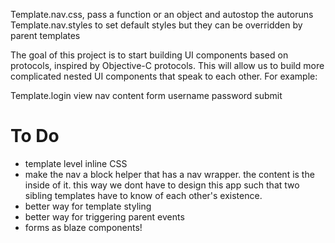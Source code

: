 Template.nav.css, pass a function or an object and autostop the autoruns
Template.nav.styles to set default styles but they can be overridden by parent templates











The goal of this project is to start building UI components based on protocols, inspired by Objective-C protocols. This will allow us to build more complicated nested UI components that speak to each other. For example:



Template.login
  view
    nav
    content
      form
        username
        password
        submit

# To Do

- template level inline CSS
- make the nav a block helper that has a nav wrapper. the content is the inside of it. this way we dont have to design this app such that two sibling templates have to know of each other's existence.
- better way for template styling
- better way for triggering parent events
- forms as blaze components!